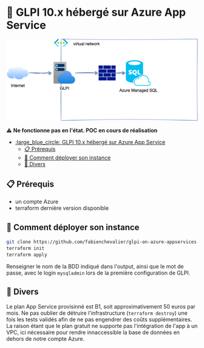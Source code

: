 # :large_blue_circle: GLPI 10.x hébergé sur Azure App Service

![](schema.drawio.png)

:warning: **Ne fonctionne pas en l'état. POC en cours de réalisation**

- [:large\_blue\_circle: GLPI 10.x hébergé sur Azure App Service](#large_blue_circle-glpi-10x-hébergé-sur-azure-app-service)
  - [:clipboard: Prérequis](#clipboard-prérequis)
  - [:wrench: Comment déployer son instance](#wrench-comment-déployer-son-instance)
  - [:pushpin: Divers](#pushpin-divers)


## :clipboard: Prérequis

- un compte Azure
- terraform dernière version disponible

## :wrench: Comment déployer son instance

``` bash
git clone https://github.com/fabienchevalier/glpi-on-azure-appservices.git && cd terraform
terraform init
terraform apply
```

Renseigner le nom de la BDD indiqué dans l'output, ainsi que le mot de passe, avec le login `mysqladmin` lors de la première configuration de GLPI.

## :pushpin: Divers

Le plan App Service provisinné est B1, soit approximativement 50 euros par mois. Ne pas oublier de détruire l'infrastructure (`terraform destroy`) une fois les tests validés afin de ne pas engendrer des coûts supplémentaires. La raison étant que le plan gratuit ne supporte pas l'intégration de l'app à un VPC, ici nécessaire pour rendre innaccessible la base de données en dehors de notre compte Azure.

